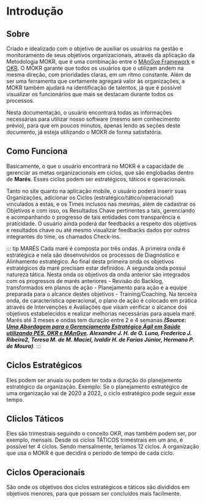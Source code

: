# Introdução

## Sobre

Criado e idealizado com o objetivo de auxiliar os usuários na gestão e monitoramento de seus objetivos organizacionais, através da aplicação da Metodologia MOKR, que é uma combinação entre o [MAnGve Framework](http://mangve.org) e [OKR](https://en.wikipedia.org/wiki/OKR). O MOKR garante que todos os usuários que o utilizam andem na mesma direção, com prioridades claras, em um ritmo constante. Além de ser uma ferramenta que certamente agregará valor às organizações, a MOKR também ajudará na identificação de talentos, já que é possível visualizar os funcionários que mais se destacam durante todos os processos.

Nesta documentação, o usuário encontrará todas as informações necessárias para utilizar nosso software (mesmo sem conhecimento prévio), para que em poucos minutos, apenas lendo as seções deste documento, já esteja utilizando o MOKR de forma satisfatória.

## Como Funciona

Basicamente, o que o usuário encontrará no MOKR é a capacidade de gerenciar as metas organizacionais em ciclos, que são englobadas dentro de <strong>Marés</strong>. Esses ciclos podem ser estratégicos, táticos e operacionais.

Tanto no site quanto na aplicação mobile, o usuário poderá inserir suas Organizações, adicionar os Ciclos (estratégico/tático/operacional) vinculados a estas, e os Times inclusos nas mesmas, além de cadastrar os Objetivos e com isso, os Resultados Chave pertinentes a tais, gerenciando e acompanhando o progresso de tais entidades com transparência e praticidade. O usuário ainda poderá dar feedbacks a respeito dos objetivos  e resultados chave ou até mesmo visualizar feedbacks dados por outros integrantes do time, os chamados Check-ins.

::: tip MARÉS
Cada maré é composta por três ondas. A primeira onda é estratégica e nela são desenvolvidos os processos de Diagnóstico e Alinhamento estratégico. Ao final desta primeira onda os objetivos estratégicos da maré precisam estar definidos. A segunda onda possui natureza tática. Nesta onda os objetivos da onda anterior são integrados com os progressos de marés anteriores - Revisão do Backlog, transformados em planos de ação - Planejamento para ação e a equipe preparada para o alcance destes objetivos - Training/Coaching. Na terceira onda, de característica operacional, o plano de ação é colocado em prática através de Intervenções e Avaliações que visam verificar o alcance dos objetivos estabelecidos e realizar melhorias necessárias para aquela maré. Marés até 3 meses e ondas tem duração entre 2 e 4 semanas.<i><b>(Source: [Uma Abordagem para o Gerenciamento Estratégico Ágil em Saúde utilizando PES, OKR e MAnGve](https://reer.emnuvens.com.br/reer/article/view/146/47). Alexandre J. H. de O. Luna, Frederico J. Ribeiro2, Teresa M. de M. Maciel, Ivaldir H. de Farias Júnior, Hermano P. de Moura)</b></i>.
:::

## Ciclos Estratégicos

Eles podem ser anuais ou podem ter toda a duração do planejamento estratégico da organização. Exemplo: Se o planejamento estratégico de uma organização vai de 2020 a 2022, o ciclo estratégico pode seguir esse tempo.

## Cliclos Táticos

Eles são trimestrais seguindo o conceito OKR, mas também podem ser, por exemplo, mensais. Desde os ciclos TÁTICOS trimestrais em um ano, é possível ter 4 ciclos. Sendo mensalmente, teríamos 12 ciclos. A organização que usa o MOKR é que decidirá o período de tempo de cada ciclo.

## Ciclos Operacionais

São onde os objetivos dos ciclos estratégicos e táticos são divididos em objetivos menores, para que possam ser concluídos mais facilmente.